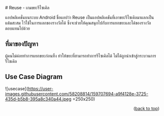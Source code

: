 <div id="top"></div>
# Reuse - เกมขยะรีไซเคิล 

แอปพลิเคชั่นบนระบบ Android ชื่อแอปว่า Reuse เป็นแอปพลิเคชันที่เอาขยะรีไซเคิลมาแลกเป็นแต้มสะสม ไว้ใช้ในการแลกของรางวัลได้ 
ซึ่งจะช่วยให้คุณสนุกไปกับการแยกขยะและได้ของรางวัลตอบแทนไปด้วย

## ที่มาของปัญหา
ผู้คนไม่ค่อยทำการแยกขยะก่อนทิ้ง ทำให้ขยะที่สามารถทำการรีไซเคิลได้ ไม่ได้ถูกนำเข้าสู่กระบวนการรีไซเคิล

## Use Case Diagram
![usecase](https://user-images.githubusercontent.com/58208814/159707694-a9f4128e-3725-435d-b5b8-395a8c340a44.jpeg =250x250)
<p align="right">(<a href="#top">back to top</a>)</p>
